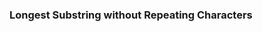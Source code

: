 ### Longest Substring without Repeating Characters
<!-- 
Allow user to input a string, which consists of English letters, digits, symbols and spaces.

find the length of the longest substring without repeating characters

- Input string = "bbabcabcdd"
- Output: 4
- explain: the longest substring w/o repeating characters is "abcd", and the length is 4.

Task:
- Following sliding window pattern, to solve this problem with TC O(n)
- instead of Hashmap, an array can be a faster way to store each characters

Time complexity: O(n)
- n as the length of input string 

Space complexity: O(n)
- n as the length of dictionary (storing max. 128 types of characters)

Constraints:
- 0 <= string.length <= 10000 -->